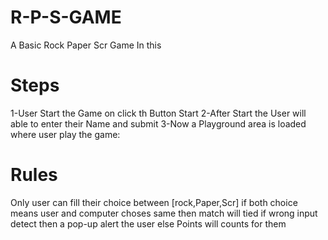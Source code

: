 # R-P-S-GAME
A Basic Rock Paper Scr Game 
In this
# Steps
1-User Start the Game on click th Button Start
2-After Start the User will able to enter their Name and submit
3-Now a Playground area is loaded where user play the game:
 
 # Rules
 Only user can fill their choice between  [rock,Paper,Scr]
 if both choice means user and computer choses same then match will tied
 if wrong input detect then a pop-up alert the user
 else Points will counts for them
 
 
